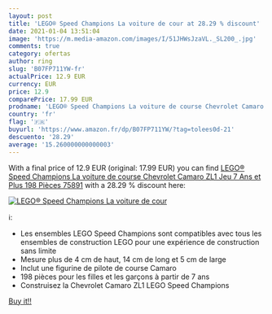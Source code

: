 ```yaml
---
layout: post
title: 'LEGO® Speed Champions La voiture de cour at 28.29 % discount'
date: 2021-01-04 13:51:04
image: 'https://m.media-amazon.com/images/I/51JHWsJzaVL._SL200_.jpg'
comments: true
category: ofertas
author: ring
slug: 'B07FP711YW-fr'
actualPrice: 12.9 EUR
currency: EUR
price: 12.9
comparePrice: 17.99 EUR
prodname: 'LEGO® Speed Champions La voiture de course Chevrolet Camaro ZL1  Jeu 7 Ans et Plus  198 Pièces 75891'
country: 'fr'
flag: '🇫🇷'
buyurl: 'https://www.amazon.fr/dp/B07FP711YW/?tag=tolees0d-21'
descuento: '28.29'
average: '15.260000000000003'
---
```


With a final price of 12.9 EUR (original: 17.99 EUR) you can find [LEGO® Speed Champions La voiture de course Chevrolet Camaro ZL1  Jeu 7 Ans et Plus  198 Pièces 75891](https://www.amazon.fr/dp/B07FP711YW/?tag=tolees0d-21) with a  28.29 % discount here:

[![LEGO® Speed Champions La voiture de cour](https://m.media-amazon.com/images/I/51JHWsJzaVL._SL200_.jpg)](https://www.amazon.fr/dp/B07FP711YW/?tag=tolees0d-21)

ℹ️:

- Les ensembles LEGO Speed Champions sont compatibles avec tous les ensembles de construction LEGO pour une expérience de construction sans limite
- Mesure plus de 4 cm de haut, 14 cm de long et 5 cm de large
- Inclut une figurine de pilote de course Camaro
- 198 pièces pour les filles et les garçons à partir de 7 ans
- Construisez la Chevrolet Camaro ZL1 LEGO Speed Champions

[Buy it!!](https://www.amazon.fr/dp/B07FP711YW/?tag=tolees0d-21)
